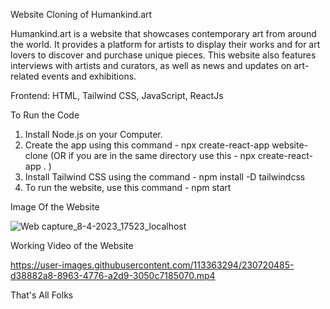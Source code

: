 Website Cloning of Humankind.art

Humankind.art is a website that showcases contemporary art from around the world. It provides a platform for artists to display their works and for art lovers to discover and purchase unique pieces. This website also features interviews with artists and curators, as well as news and updates on art-related events and exhibitions.

Frontend: HTML, Tailwind CSS, JavaScript, ReactJs

To Run the Code
1.	Install Node.js on your Computer.
2.	Create the app using this command - npx create-react-app website-clone (OR if you are in the same directory use this - npx create-react-app . )
3.	Install Tailwind CSS using the command - npm install -D tailwindcss
4.	To run the website, use this command - npm start

Image Of the Website

![Web capture_8-4-2023_17523_localhost](https://user-images.githubusercontent.com/113363294/230720811-d014871a-87e6-41d5-a684-7a9f82f1abdb.jpeg)

Working Video of the Website

https://user-images.githubusercontent.com/113363294/230720485-d38882a8-8963-4776-a2d9-3050c7185070.mp4



That's All Folks
